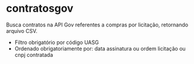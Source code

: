 # contratosgov
Busca contratos na API Gov referentes a compras por licitação, retornando arquivo CSV.
- Filtro obrigatório por código UASG
- Ordenado obrigatoriamente por: data assinatura ou ordem licitação ou cnpj contratada
